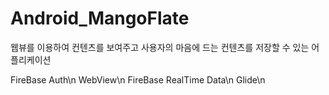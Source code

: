 # Android_MangoFlate
웹뷰를 이용하여 컨텐츠를 보여주고 사용자의 마음에 드는 컨텐츠를 저장할 수 있는 어플리케이션


FireBase Auth\n
WebView\n
FireBase RealTime Data\n
Glide\n
